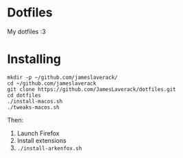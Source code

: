 # Dotfiles

My dotfiles :3

# Installing

```
mkdir -p ~/github.com/jameslaverack/
cd ~/github.com/jameslaverack
git clone https://github.com/JamesLaverack/dotfiles.git
cd dotfiles
./install-macos.sh
./tweaks-macos.sh
```

Then:
1. Launch Firefox
2. Install extensions
3. `./install-arkenfox.sh`

